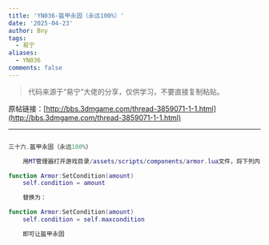```yaml
---
title: 'YN036-盔甲永固（永远100%）'
date: '2025-04-23'
author: Bny
tags:
  - 易宁
aliases:
  - YN036
comments: false
---
```


> 代码来源于“易宁”大佬的分享，仅供学习，不要直接复制粘贴。

原帖链接：[http://bbs.3dmgame.com/thread-3859071-1-1.html](http://bbs.3dmgame.com/thread-3859071-1-1.html)

---

```lua  

三十六.盔甲永固（永远100%）	用MT管理器打开游戏目录/assets/scripts/components/armor.lua文件，将下列内容：function Armor:SetCondition(amount)	self.condition = amount	替换为：function Armor:SetCondition(amount)	self.condition = self.maxcondition	即可让盔甲永固

```  

